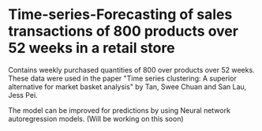 # Time-series-Forecasting of  sales transactions of 800 products over 52 weeks in a retail store

Contains weekly purchased quantities of 800 over products over 52 weeks. These data were used in the paper "Time series clustering: A superior alternative for market basket analysis" by Tan, Swee Chuan and San Lau, Jess Pei.

The model can be improved for predictions by using Neural network autoregression models. (Will be working on this soon)
